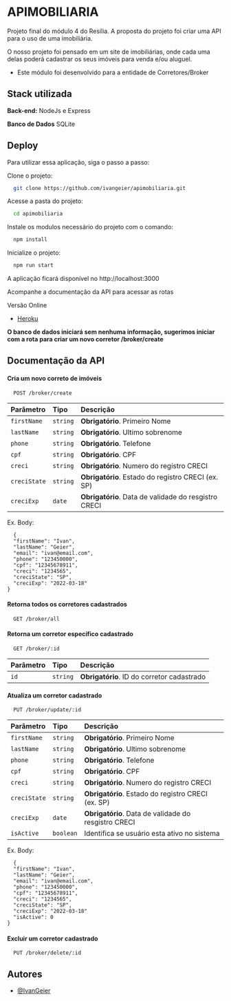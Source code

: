 # APIMOBILIARIA

Projeto final do módulo 4 do Resília. A proposta do projeto foi criar uma API para o uso de uma imobiliária.

O nosso projeto foi pensado em um site de imobiliárias, onde cada uma delas poderá cadastrar os seus imóveis para venda e/ou aluguel.

- Este módulo foi desenvolvido para a entidade de Corretores/Broker

## Stack utilizada

**Back-end:** NodeJs e Express

**Banco de Dados** SQLite

## Deploy

Para utilizar essa aplicação, siga o passo a passo:

Clone o projeto:

```bash
  git clone https://github.com/ivangeier/apimobiliaria.git
```

Acesse a pasta do projeto:

```bash
  cd apimobiliaria
```

Instale os modulos necessário do projeto com o comando:

```bash
  npm install
```

Inicialize o projeto:

```bash
  npm run start
```

A aplicação ficará disponível no http://localhost:3000

Acompanhe a documentação da API para acessar as rotas

Versão Online

- [Heroku](https://t10-apimobiliaria-ivan.herokuapp.com/broker/all)

**O banco de dados iniciará sem nenhuma informação, sugerimos iniciar com a rota para criar um novo corretor /broker/create**

## Documentação da API

#### Cria um novo correto de imóveis

```http
  POST /broker/create
```

| Parâmetro    | Tipo     | Descrição                                            |
| :----------- | :------- | :--------------------------------------------------- |
| `firstName`  | `string` | **Obrigatório**. Primeiro Nome                       |
| `lastName`   | `string` | **Obrigatório**. Ultimo sobrenome                    |
| `phone`      | `string` | **Obrigatório**. Telefone                            |
| `cpf`        | `string` | **Obrigatório**. CPF                                 |
| `creci`      | `string` | **Obrigatório**. Numero do registro CRECI            |
| `creciState` | `string` | **Obrigatório**. Estado do registro CRECI (ex. SP)   |
| `creciExp`   | `date`   | **Obrigatório**. Data de validade do resgistro CRECI |

Ex. Body:

```http
  {
  "firstName": "Ivan",
  "lastName": "Geier",
  "email": "ivan@email.com",
  "phone": "123450000",
  "cpf": "12345678911",
  "creci": "1234565",
  "creciState": "SP",
  "creciExp": "2022-03-18"
}
```

#### Retorna todos os corretores cadastrados

```http
  GET /broker/all
```

#### Retorna um corretor específico cadastrado

```http
  GET /broker/:id
```

| Parâmetro | Tipo     | Descrição                                  |
| :-------- | :------- | :----------------------------------------- |
| `id`      | `string` | **Obrigatório**. ID do corretor cadastrado |

#### Atualiza um corretor cadastrado

```http
  PUT /broker/update/:id
```

| Parâmetro    | Tipo      | Descrição                                            |
| :----------- | :-------- | :--------------------------------------------------- |
| `firstName`  | `string`  | **Obrigatório**. Primeiro Nome                       |
| `lastName`   | `string`  | **Obrigatório**. Ultimo sobrenome                    |
| `phone`      | `string`  | **Obrigatório**. Telefone                            |
| `cpf`        | `string`  | **Obrigatório**. CPF                                 |
| `creci`      | `string`  | **Obrigatório**. Numero do registro CRECI            |
| `creciState` | `string`  | **Obrigatório**. Estado do registro CRECI (ex. SP)   |
| `creciExp`   | `date`    | **Obrigatório**. Data de validade do resgistro CRECI |
| `isActive`   | `boolean` | Identifica se usuário esta ativo no sistema          |

Ex. Body:

```http
  {
  "firstName": "Ivan",
  "lastName": "Geier",
  "email": "ivan@email.com",
  "phone": "123450000",
  "cpf": "12345678911",
  "creci": "1234565",
  "creciState": "SP",
  "creciExp": "2022-03-18"
  "isActive": 0
}
```

#### Excluir um corretor cadastrado

```http
  PUT /broker/delete/:id
```

## Autores

- [@IvanGeier](https://github.com/ivangeier)
